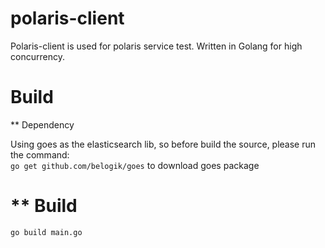 polaris-client
==============

Polaris-client is used for polaris service test. Written in Golang for high concurrency.


Build
===============

** Dependency

Using goes as the elasticsearch lib, so before build the source, please run the command:  
`go get github.com/belogik/goes` to download goes package

** Build
===============
`go build main.go`
